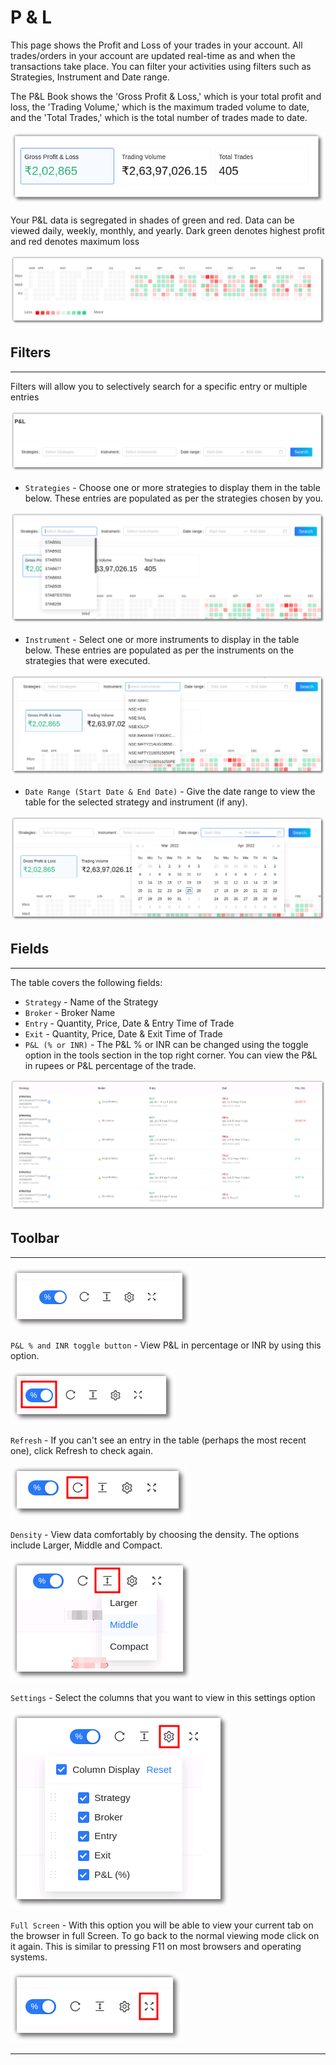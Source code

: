 # P & L

This page shows the Profit and Loss of your trades in your account. All trades/orders in your account are updated real-time as and when the transactions take place. You can filter your activities using filters such as Strategies, Instrument and Date range.

The P&L Book shows the 'Gross Profit & Loss,' which is your total profit and loss, the 'Trading Volume,' which is the maximum traded volume to date, and the 'Total Trades,' which is the total number of trades made to date.

![PnLBook](imgs/pnl1.png)

Your P&L data is segregated in shades of green and red. Data can be viewed daily, weekly, monthly, and yearly. Dark green denotes highest profit and red denotes maximum loss

![PnLBook](imgs/pnl2.png)

## Filters
---
Filters will allow you to selectively search for a specific entry or multiple entries

![PnLBook](imgs/pnl3.png)

* `Strategies` - Choose one or more strategies to display them in the table below. 
These entries are populated as per the strategies chosen by you.

![PnLBook](imgs/pnl4.png)

* `Instrument` - Select one or more instruments to display in the table below. 
These entries are populated as per the instruments on the strategies that were executed. 

![PnLBook](imgs/pnl5.png)

* `Date Range (Start Date & End Date)` - Give the date range to view the table for the selected  strategy and instrument (if any).

![PnLBook](imgs/pnl6.png)

## Fields
---
The table covers the following fields:
 
* `Strategy` - Name of the Strategy
* `Broker` - Broker Name
* `Entry` - Quantity, Price, Date & Entry Time of Trade
* `Exit` - Quantity, Price, Date & Exit Time of Trade
* `P&L (% or INR)` - The P&L % or INR can be changed using the toggle option in the tools section in the top right corner. You can view the P&L in rupees or P&L percentage of the trade.


[ ![PnLBook](imgs/pnl7.png "Click to Enlarge or Ctrl+Click to open in a new Tab") ](imgs/pnl7.png)

## Toolbar
---
![Filters](imgs/toolbar1.png)

`P&L % and INR toggle button` - View P&L in percentage or INR by using this option. 

![Filters](imgs/toolbar2.png)

`Refresh` - If you can't see an entry in the table (perhaps the most recent one), click Refresh to check again.

![Filters](imgs/toolbar3.png)

`Density` - View data comfortably by choosing the density. The options include Larger, Middle and Compact. 

![Filters](imgs/toolbar4.png)

`Settings` - Select the columns that you want to view in this settings option

![Filters](imgs/toolbar5.png)

`Full Screen` - With this option you will be able to view your current tab on the browser in full Screen. To go back to the normal viewing mode click on it again. This is similar to pressing F11 on most browsers and operating systems.

![Filters](imgs/toolbar6.png)

---
